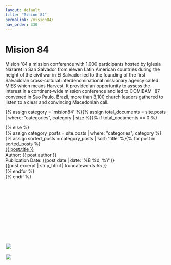 ```yaml
---
layout: default
title: "Mision 84"
permalink: /mision84/
nav_order: 330
---
```

<h1 class="category-title">Mision 84</h1>

<p>Mision '84 a mission conference with 1,000 participants hosted by Iglesia Nazaret in San Salvador from eleven Latin American countries during the height of the civil war in El Salvador led to the founding of the first Salvadoran cross-cultural interdenominational missionary agency called MIES which means Harvest. It provided an opportunity to assess the interest in a continent-wide mission conference and led to COMIBAM '87 convened in Sao Paulo, Brazil, more than 3,100 church leaders gathered to listen to a clear and convincing Macedonian call.</p>

{% assign category = 'mision84' %}{% assign total_documents = site.posts | where: "categories", category | size %}{% if total_documents == 0 %}
  <figure style="position: fixed; top: 20%; left: 50%; margin-left: -250px; width: 400px;">
    <img src="{{ site.baseurl }}/assets/images/luis-and-doris-300px.png" style="display: block; margin: auto"><br>
    <img src="{{ site.baseurl }}/assets/images/staytuned.png" style="display: block; margin: auto">
  </figure>
{% else %}
  <div class="article-container">
  {% assign category_posts = site.posts | where: "categories", category %}
   {% assign sorted_posts = category_posts | sort: 'title' %}{% for post in sorted_posts %}
      <div class="article-list">
        <div class="article-category"></div>
        <div class="article-summary">
          <a href="{{ post.url | prepend: site.baseurl }}">{{ post.title }}</a><br>
          <div class="author">Author: {{ post.author }}</div>
          <div class="publication-date">Publication Date: <time datetime="{{post.date | date: '%F'}}">{{post.date | date: '%B %d, %Y'}}</time></div>
          <div class="excerpt">{{post.excerpt | strip_html | truncatewords:55 }}</div>
        </div>
      </div>
    {% endfor %}
  </div>
{% endif %}
